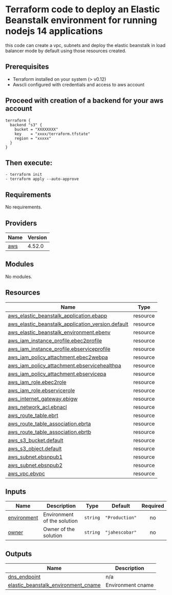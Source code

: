 # Terraform code to deploy an Elastic Beanstalk environment for running nodejs 14 applications

this code can create a vpc, subnets and deploy the elastic beanstalk in load balancer mode by default 
using those resources created.

## Prerequisites

- Terraform installed on your system (> v0.12)
- Awscli configured with credentials and access to aws account

## Proceed with creation of a backend for your aws account

```
terraform {
  backend "s3" {
    bucket = "XXXXXXXX"
    key    = "xxxx/terraform.tfstate"
    region = "xxxxx"
  }
}
```

## Then execute:

```
- terraform init
- terraform apply --auto-approve
```

## Requirements

No requirements.


## Providers

| Name | Version |
|------|---------|
| <a name="provider_aws"></a> [aws](#provider\_aws) | 4.52.0 |

## Modules

No modules.

## Resources


| Name | Type |
|------|------|
| [aws_elastic_beanstalk_application.ebapp](https://registry.terraform.io/providers/hashicorp/aws/latest/docs/resources/elastic_beanstalk_application) | resource |
| [aws_elastic_beanstalk_application_version.default](https://registry.terraform.io/providers/hashicorp/aws/latest/docs/resources/elastic_beanstalk_application_version) | resource |
| [aws_elastic_beanstalk_environment.ebenv](https://registry.terraform.io/providers/hashicorp/aws/latest/docs/resources/elastic_beanstalk_environment) | resource |
| [aws_iam_instance_profile.ebec2profile](https://registry.terraform.io/providers/hashicorp/aws/latest/docs/resources/iam_instance_profile) | resource |
| [aws_iam_instance_profile.ebserviceprofile](https://registry.terraform.io/providers/hashicorp/aws/latest/docs/resources/iam_instance_profile) | resource |
| [aws_iam_policy_attachment.ebec2webpa](https://registry.terraform.io/providers/hashicorp/aws/latest/docs/resources/iam_policy_attachment) | resource |
| [aws_iam_policy_attachment.ebservicehealthpa](https://registry.terraform.io/providers/hashicorp/aws/latest/docs/resources/iam_policy_attachment) | resource |
| [aws_iam_policy_attachment.ebservicepa](https://registry.terraform.io/providers/hashicorp/aws/latest/docs/resources/iam_policy_attachment) | resource |
| [aws_iam_role.ebec2role](https://registry.terraform.io/providers/hashicorp/aws/latest/docs/resources/iam_role) | resource |
| [aws_iam_role.ebservicerole](https://registry.terraform.io/providers/hashicorp/aws/latest/docs/resources/iam_role) | resource |
| [aws_internet_gateway.ebigw](https://registry.terraform.io/providers/hashicorp/aws/latest/docs/resources/internet_gateway) | resource |
| [aws_network_acl.ebnacl](https://registry.terraform.io/providers/hashicorp/aws/latest/docs/resources/network_acl) | resource |
| [aws_route_table.ebrt](https://registry.terraform.io/providers/hashicorp/aws/latest/docs/resources/route_table) | resource |
| [aws_route_table_association.ebrta](https://registry.terraform.io/providers/hashicorp/aws/latest/docs/resources/route_table_association) | resource |
| [aws_route_table_association.ebrtb](https://registry.terraform.io/providers/hashicorp/aws/latest/docs/resources/route_table_association) | resource |
| [aws_s3_bucket.default](https://registry.terraform.io/providers/hashicorp/aws/latest/docs/resources/s3_bucket) | resource |
| [aws_s3_object.default](https://registry.terraform.io/providers/hashicorp/aws/latest/docs/resources/s3_object) | resource |
| [aws_subnet.ebsnpub1](https://registry.terraform.io/providers/hashicorp/aws/latest/docs/resources/subnet) | resource |
| [aws_subnet.ebsnpub2](https://registry.terraform.io/providers/hashicorp/aws/latest/docs/resources/subnet) | resource |
| [aws_vpc.ebvpc](https://registry.terraform.io/providers/hashicorp/aws/latest/docs/resources/vpc) | resource |

## Inputs

| Name | Description | Type | Default | Required |
|------|-------------|------|---------|:--------:|
| <a name="input_environment"></a> [environment](#input\_environment) | Environment of the solution | `string` | `"Production"` | no |
| <a name="input_owner"></a> [owner](#input\_owner) | Owner of the solution | `string` | `"jahescobar"` | no |

## Outputs

| Name | Description |
|------|-------------|
| <a name="output_dns_endpoint"></a> [dns\_endpoint](#output\_dns\_endpoint) | n/a |
| <a name="output_elastic_beanstalk_environment_cname"></a> [elastic\_beanstalk\_environment\_cname](#output\_elastic\_beanstalk\_environment\_cname) | Environment cname |